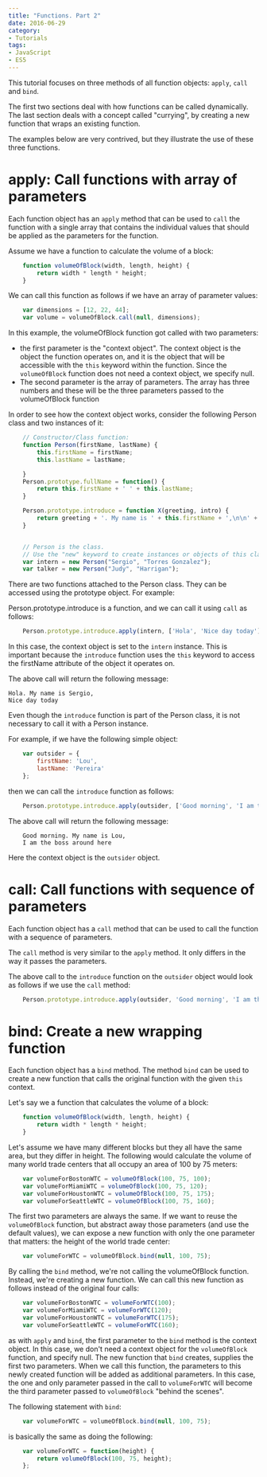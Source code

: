 ```yaml
---
title: "Functions. Part 2"
date: 2016-06-29
category:
- Tutorials
tags:
- JavaScript
- ES5
---
```


This tutorial focuses on three methods of all function objects: `apply`, `call` and `bind`.

The first two sections deal with how functions can be called dynamically.
The last section deals with a concept called "currying", by creating a new function that wraps an existing function.

The examples below are very contrived, but they illustrate the use of these three functions.

# apply: Call functions with array of parameters

Each function object has an `apply` method that can be used to `call` the function with a single array that contains the individual values that should be applied as the parameters for the function.

Assume we have a function to calculate the volume of a block:

```javascript
    function volumeOfBlock(width, length, height) {
        return width * length * height;
    }
```

We can call this function as follows if we have an array of parameter values:

```javascript
    var dimensions = [12, 22, 44];
    var volume = volumeOfBlock.call(null, dimensions);
```

In this example, the volumeOfBlock function got called with two parameters:

* the first parameter is the "context object". The context object is the object the function operates on, and it is the object that will be accessible with the `this` keyword within the function. Since the `volumeOfBlock` function does not need a context object, we specify null.
* The second parameter is the array of parameters. The array has three numbers and these will be the three parameters passed to the volumeOfBlock function

In order to see how the context object works, consider the following Person class and two instances of it:

```javascript
    // Constructor/Class function:
    function Person(firstName, lastName) {
        this.firstName = firstName;
        this.lastName = lastName;

    }
    Person.prototype.fullName = function() {
        return this.firstName + ' ' + this.lastName;
    }

    Person.prototype.introduce = function X(greeting, intro) {
        return greeting + '. My name is ' + this.firstName + ',\n\n' + intro;
    }


    // Person is the class.
    // Use the "new" keyword to create instances or objects of this class:
    var intern = new Person("Sergio", "Torres Gonzalez");
    var talker = new Person("Judy", "Harrigan");
```

There are two functions attached to the Person class. They can be accessed using the prototype object. For example:

Person.prototype.introduce is a function, and we can call it using `call` as follows:

```javascript
    Person.prototype.introduce.apply(intern, ['Hola', 'Nice day today']);
```

In this case, the context object is set to the `intern` instance. This is important because the `introduce` function uses the `this` keyword to access the firstName attribute of the object it operates on.

The above call will return the following message:

    Hola. My name is Sergio,
    Nice day today

Even though the `introduce` function is part of the Person class, it is not necessary to call it with a Person instance.

For example, if we have the following simple object:

```javascript
    var outsider = {
        firstName: 'Lou',
        lastName: 'Pereira'
    };
```

then we can call the `introduce` function as follows:

```javascript
    Person.prototype.introduce.apply(outsider, ['Good morning', 'I am the boss around here']);
```

The above call will return the following message:

```text
    Good morning. My name is Lou,
    I am the boss around here
```

Here the context object is the `outsider` object.


# call: Call functions with sequence of parameters

Each function object has a `call` method that can be used to call the function with a sequence of parameters.

The `call` method is very similar to the `apply` method. It only differs in the way it passes the parameters.

The above call to the `introduce` function on the `outsider` object would look as follows if we use the `call` method:

```javascript
    Person.prototype.introduce.apply(outsider, 'Good morning', 'I am the boss around here');
```

# bind: Create a new wrapping function

Each function object has a `bind` method.
The method `bind` can be used to create a new function that calls the original function with the given `this` context.

Let's say we a function that calculates the volume of a block:

```javascript
    function volumeOfBlock(width, length, height) {
        return width * length * height;
    }
```

Let's assume we have many different blocks but they all have the same area, but they differ in height.
The following would calculate the volume of many world trade centers that all occupy an area of 100 by 75 meters:

```javascript
    var volumeForBostonWTC = volumeOfBlock(100, 75, 100);
    var volumeForMiamiWTC = volumeOfBlock(100, 75, 120);
    var volumeForHoustonWTC = volumeOfBlock(100, 75, 175);
    var volumeForSeattleWTC = volumeOfBlock(100, 75, 160);
```

The first two parameters are always the same. If we want to reuse the `volumeOfBlock` function, but abstract away those parameters (and use the default values), we can expose a new function with only the one parameter that matters: the height of the world trade center:

```javascript
    var volumeForWTC = volumeOfBlock.bind(null, 100, 75);
```

By calling the `bind` method, we're not calling the volumeOfBlock function. Instead, we're creating a new function. We can call this new function as follows instead of the original four calls:

```javascript
    var volumeForBostonWTC = volumeForWTC(100);
    var volumeForMiamiWTC = volumeForWTC(120);
    var volumeForHoustonWTC = volumeForWTC(175);
    var volumeForSeattleWTC = volumeForWTC(160);
```

as with `apply` and `bind`, the first parameter to the `bind` method is the context object. In this case, we don't need a context object for the `volumeOfBlock` function, and specify null. The new function that `bind` creates, supplies the first two parameters. When we call this function, the parameters to this newly created function will be added as additional parameters. In this case, the one and only parameter passed in the call to `volumeForWTC` will become the third parameter passed to `volumeOfBlock` "behind the scenes".

The following statement with `bind`:

```javascript
    var volumeForWTC = volumeOfBlock.bind(null, 100, 75);
```

is basically the same as doing the following:

```javascript
    var volumeForWTC = function(height) {
        return volumeOfBlock(100, 75, height);
    };
```

